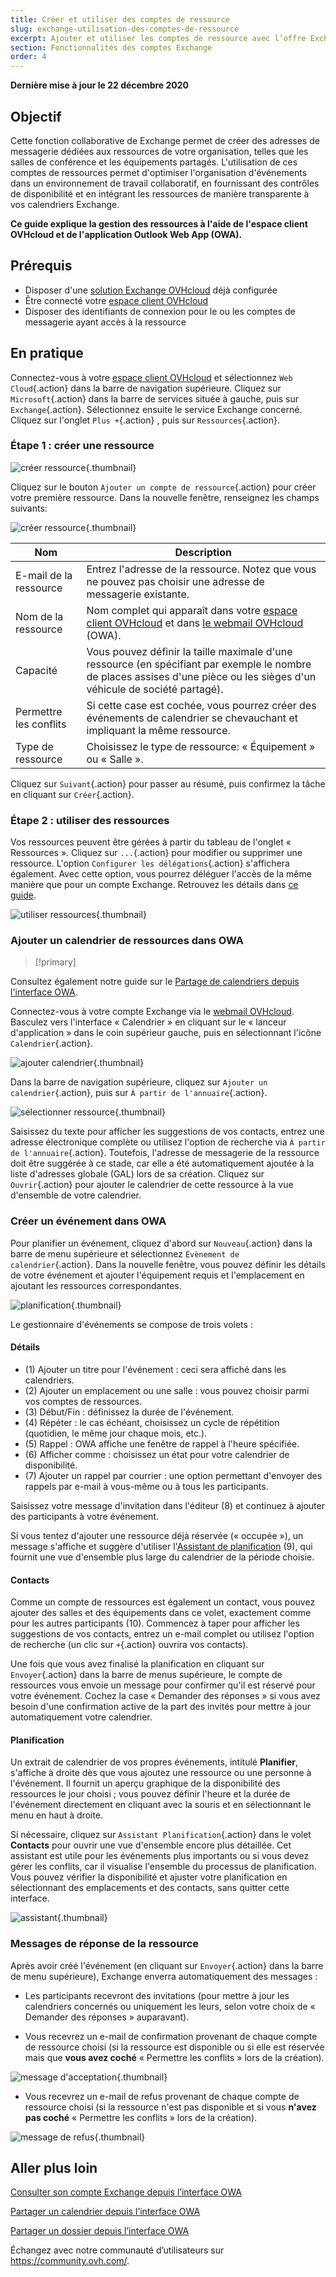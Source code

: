 ```yaml
---
title: Créer et utiliser des comptes de ressource
slug: exchange-utilisation-des-comptes-de-ressource
excerpt: Ajouter et utiliser les comptes de ressource avec l’offre Exchange
section: Fonctionnalités des comptes Exchange
order: 4
---
```


**Dernière mise à jour le 22 décembre 2020**

## Objectif

Cette fonction collaborative de Exchange permet de créer des adresses de messagerie dédiées aux ressources de votre organisation, telles que les salles de conférence et les équipements partagés. L'utilisation de ces comptes de ressources permet d'optimiser  l'organisation d'événements dans un environnement de travail collaboratif, en fournissant des contrôles de disponibilité et en intégrant les ressources de manière transparente à vos calendriers Exchange.

**Ce guide explique la gestion des ressources à l'aide de l'espace client OVHcloud et de l'application Outlook Web App (OWA).**

## Prérequis

- Disposer d'une [solution Exchange OVHcloud](https://www.ovh.com/ca/fr/emails/hosted-exchange/) déjà configurée
- Être connecté votre [espace client OVHcloud](https://ca.ovh.com/auth/?action=gotomanager)
- Disposer des identifiants de connexion pour le ou les comptes de messagerie ayant accès à la ressource

## En pratique

Connectez-vous à votre  [espace client OVHcloud](https://ca.ovh.com/auth/?action=gotomanager) et sélectionnez `Web Cloud`{.action} dans la barre de navigation supérieure. Cliquez sur `Microsoft`{.action} dans la barre de services située à gauche, puis sur `Exchange`{.action}. Sélectionnez ensuite le service Exchange concerné. Cliquez sur l'onglet `Plus +`{.action} , puis sur `Ressources`{.action}.

### Étape 1 : créer une ressource

![créer ressource](images/exchange-resources-step1.png){.thumbnail}

Cliquez sur le bouton `Ajouter un compte de ressource`{.action} pour créer votre première ressource. Dans la nouvelle fenêtre, renseignez les champs suivants:

![créer ressource](images/exchange-resources-step2.png){.thumbnail}

|Nom|Description|
|---|---|
|E-mail de la ressource|Entrez l'adresse de la ressource. Notez que vous ne pouvez pas choisir une adresse de messagerie existante.|
|Nom de la ressource|Nom complet qui apparaît dans votre  [espace client OVHcloud](https://ca.ovh.com/auth/?action=gotomanager) et dans [le webmail OVHcloud](https://www.ovh.com/ca/fr/mail/) (OWA).|
|Capacité|Vous pouvez définir la taille maximale d'une ressource (en spécifiant par exemple le nombre de places assises d'une pièce ou les sièges d'un véhicule de société partagé).|
|Permettre les conflits|Si cette case est cochée, vous pourrez créer des événements de calendrier se chevauchant et impliquant la même ressource.|
|Type de ressource|Choisissez le type de ressource: « Équipement » ou « Salle ».|

Cliquez sur `Suivant`{.action} pour passer au résumé, puis confirmez la tâche en cliquant sur `Créer`{.action}.


### Étape 2 : utiliser des ressources

Vos ressources peuvent être gérées à partir du tableau de l'onglet « Ressources ». Cliquez sur `...`{.action} pour modifier ou supprimer une ressource. L'option  `Configurer les délégations`{.action} s'affichera également. Avec cette option, vous pourrez déléguer l'accès de la même manière que pour un compte Exchange. Retrouvez les détails dans [ce guide](../exchange-donner-les-droits-full-access-sur-un-compte/).

![utiliser ressources](images/exchange-resources-step3.png){.thumbnail}

### Ajouter un calendrier de ressources dans OWA

> [!primary]
>
Consultez également notre guide sur le [Partage de calendriers depuis l'interface OWA](../exchange-2016-partager-un-calendrier-via-le-webmail-owa/).
>

Connectez-vous à votre compte Exchange via le [webmail OVHcloud](https://www.ovh.com/ca/fr/mail/). Basculez vers l'interface « Calendrier » en cliquant sur le « lanceur d'application » dans le coin supérieur gauche, puis en sélectionnant l'icône `Calendrier`{.action}.

![ajouter calendrier](images/exchange-calendars-step1.png){.thumbnail}

Dans la barre de navigation supérieure, cliquez sur `Ajouter un calendrier`{.action}, puis sur `À partir de l'annuaire`{.action}.

![sélectionner ressource](images/exchange-resources-step4.png){.thumbnail}

Saisissez du texte pour afficher les suggestions de vos contacts, entrez une adresse électronique complète ou utilisez l'option de recherche via `À partir de l'annuaire`{.action}. Toutefois, l'adresse de messagerie de la ressource doit être suggérée à ce stade, car elle a été automatiquement ajoutée à la liste d'adresses globale (GAL) lors de sa création. Cliquez sur `Ouvrir`{.action} pour ajouter le calendrier de cette ressource à la vue d'ensemble de votre calendrier.

### Créer un événement dans OWA

Pour planifier un événement, cliquez d'abord sur `Nouveau`{.action} dans la barre de menu supérieure et sélectionnez `Évènement de calendrier`{.action}. Dans la nouvelle fenêtre, vous pouvez définir les détails de votre événement et ajouter l'équipement requis et l'emplacement en ajoutant les ressources correspondantes.

![planification](images/exchange-resources-step5_1.png){.thumbnail}

Le gestionnaire d'événements se compose de trois volets :

#### Détails

- (1) Ajouter un titre pour l'événement : ceci sera affiché dans les calendriers.
- (2) Ajouter un emplacement ou une salle : vous pouvez choisir parmi vos comptes de ressources.
- (3) Début/Fin : définissez la durée de l'événement.
- (4) Répéter : le cas échéant, choisissez un cycle de répétition (quotidien, le même jour chaque mois, etc.).
- (5) Rappel : OWA affiche une fenêtre de rappel à l'heure spécifiée.
- (6) Afficher comme : choisissez un état pour votre calendrier de disponibilité.
- (7) Ajouter un rappel par courrier : une option permettant d'envoyer des rappels par e-mail à vous-même ou à tous les participants.

Saisissez votre message d'invitation dans l'éditeur  (8) et continuez à ajouter des participants à votre événement.

Si vous tentez d'ajouter une ressource déjà réservée (« occupée »), un message s'affiche et suggère d'utiliser l'[Assistant de planification](./#planification) (9), qui fournit une vue d'ensemble plus large du calendrier de la période choisie.

#### Contacts

Comme un compte de ressources est également un contact, vous pouvez ajouter des salles et des équipements dans ce volet, exactement comme pour les autres participants (10). Commencez à taper pour afficher les suggestions de vos contacts, entrez un e-mail complet ou utilisez l'option de recherche (un clic sur `+`{.action} ouvrira vos contacts).

Une fois que vous avez finalisé la planification en cliquant sur `Envoyer`{.action} dans la barre de menus supérieure, le compte de ressources vous envoie un message pour confirmer qu'il est réservé pour votre événement. Cochez la case « Demander des réponses » si vous avez besoin d'une confirmation active de la part des invités pour mettre à jour automatiquement votre calendrier.

#### Planification

Un extrait de calendrier de vos propres événements, intitulé **Planifier**, s'affiche à droite dès que vous ajoutez une ressource ou une personne à l'événement. Il fournit un aperçu graphique de la disponibilité des ressources le jour choisi ; vous pouvez définir l'heure et la durée de l'événement directement en cliquant avec la souris et en sélectionnant le menu en haut à droite.

Si nécessaire, cliquez sur `Assistant Planification`{.action} dans le volet **Contacts** pour ouvrir une vue d'ensemble encore plus détaillée. Cet assistant est utile pour les événements plus importants ou si vous devez gérer les conflits, car il visualise l'ensemble du processus de planification. Vous pouvez vérifier la disponibilité et ajuster votre planification en sélectionnant des emplacements et des contacts, sans quitter cette interface.

![assistant](images/exchange-resources-step6.png){.thumbnail}

### Messages de réponse de la ressource

Après avoir créé l'événement (en cliquant sur `Envoyer`{.action} dans la barre de menu supérieure), Exchange enverra automatiquement des messages :

- Les participants recevront des invitations (pour mettre à jour les calendriers concernés ou uniquement les leurs, selon votre choix de « Demander des réponses » auparavant).

- Vous recevrez un e-mail de confirmation provenant de chaque compte de ressource choisi (si la ressource est disponible ou si elle est réservée mais que **vous avez coché** « Permettre les conflits » lors de la création).

![message d'acceptation](images/exchange-resources-step7.png){.thumbnail}

- Vous recevrez un e-mail de refus provenant de chaque compte de ressource choisi (si la ressource n'est pas disponible et si vous **n'avez pas coché** « Permettre les conflits » lors de la création).

![message de refus](images/exchange-resources-step8.png){.thumbnail}

## Aller plus loin

[Consulter son compte Exchange depuis l’interface OWA](../exchange-2016-guide-utilisation-outlook-web-app/)

[Partager un calendrier depuis l’interface OWA](../exchange-2016-partager-un-calendrier-via-le-webmail-owa/)

[Partager un dossier depuis l’interface OWA](../exchange-2016-partager-un-dossier-via-le-webmail-owa/)

Échangez avec notre communauté d’utilisateurs sur <https://community.ovh.com/>.
